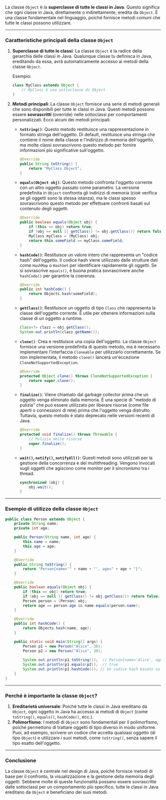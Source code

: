 La classe `Object` è la **superclasse di tutte le classi in Java**. Questo significa che ogni classe in Java, direttamente o indirettamente, eredita da `Object`. È una classe fondamentale nel linguaggio, poiché fornisce metodi comuni che tutte le classi possono utilizzare.

---

### Caratteristiche principali della classe `Object`

1. **Superclasse di tutte le classi**:
   La classe `Object` è la radice della gerarchia delle classi in Java. Qualunque classe tu definisca in Java, ereditando da essa, avrà automaticamente accesso ai metodi della classe `Object`.

   Esempio:

   ```java
   class MyClass extends Object {
       // MyClass è una sottoclasse di Object
   }
   ```

2. **Metodi principali**:
   La classe `Object` fornisce una serie di metodi generali che sono disponibili per tutte le classi in Java. Questi metodi possono essere **sovrascritti** (override) nelle sottoclassi per comportamenti personalizzati. Ecco alcuni dei metodi principali:

   - **`toString()`**:
     Questo metodo restituisce una rappresentazione in formato stringa dell'oggetto. Di default, restituisce una stringa che contiene il nome della classe e l'indirizzo di memoria dell'oggetto, ma molte classi sovrascrivono questo metodo per fornire informazioni più significative sull'oggetto.

     ```java
     @Override
     public String toString() {
         return "MyClass Object";
     }
     ```

   - **`equals(Object obj)`**:
     Questo metodo confronta l'oggetto corrente con un altro oggetto passato come parametro. La versione predefinita in `Object` confronta gli indirizzi di memoria (cioè verifica se gli oggetti sono la stessa istanza), ma le classi spesso sovrascrivono questo metodo per effettuare confronti basati sul contenuto degli oggetti.

     ```java
     @Override
     public boolean equals(Object obj) {
         if (this == obj) return true;
         if (obj == null || getClass() != obj.getClass()) return false;
         MyClass myClass = (MyClass) obj;
         return this.someField == myClass.someField;
     }
     ```

   - **`hashCode()`**:
     Restituisce un valore intero che rappresenta un "codice hash" dell'oggetto. Il codice hash viene utilizzato dalle strutture dati come `HashMap` o `HashSet` per identificare rapidamente gli oggetti. Se si sovrascrive `equals()`, è buona pratica sovrascrivere anche `hashCode()` per garantire la coerenza.

     ```java
     @Override
     public int hashCode() {
         return Objects.hash(someField);
     }
     ```

   - **`getClass()`**:
     Restituisce un oggetto di tipo `Class` che rappresenta la classe dell'oggetto corrente. È utile per ottenere informazioni sulla classe di un oggetto a runtime.

     ```java
     Class<?> clazz = obj.getClass();
     System.out.println(clazz.getName());
     ```

   - **`clone()`**:
     Crea e restituisce una copia dell'oggetto. La classe `Object` fornisce una versione predefinita di questo metodo, ma è necessario implementare l'interfaccia `Cloneable` per utilizzarlo correttamente. Se non implementata, il metodo `clone()` lancerà un'eccezione `CloneNotSupportedException`.

     ```java
     @Override
     protected Object clone() throws CloneNotSupportedException {
         return super.clone();
     }
     ```

   - **`finalize()`**:
     Viene chiamato dal garbage collector prima che un oggetto venga eliminato dalla memoria. È una specie di "metodo di pulizia" che può essere utilizzato per liberare risorse (come file aperti o connessioni di rete) prima che l'oggetto venga distrutto. Tuttavia, questo metodo è stato deprecato nelle versioni recenti di Java.

     ```java
     @Override
     protected void finalize() throws Throwable {
         // Pulizia delle risorse
         super.finalize();
     }
     ```

   - **`wait()`, `notify()`, `notifyAll()`**:
     Questi metodi sono utilizzati per la gestione della concorrenza e del multithreading. Vengono invocati sugli oggetti che agiscono come monitor per il sincronismo tra i thread.

     ```java
     synchronized (obj) {
         obj.wait();
     }
     ```

---

### Esempio di utilizzo della classe `Object`

```java
public class Person extends Object {
    private String name;
    private int age;

    public Person(String name, int age) {
        this.name = name;
        this.age = age;
    }

    @Override
    public String toString() {
        return "Person{name='" + name + "', age=" + age + "}";
    }

    @Override
    public boolean equals(Object obj) {
        if (this == obj) return true;
        if (obj == null || getClass() != obj.getClass()) return false;
        Person person = (Person) obj;
        return age == person.age && name.equals(person.name);
    }

    @Override
    public int hashCode() {
        return Objects.hash(name, age);
    }

    public static void main(String[] args) {
        Person p1 = new Person("Alice", 30);
        Person p2 = new Person("Alice", 30);
        
        System.out.println(p1.toString());  // Person{name='Alice', age=30}
        System.out.println(p1.equals(p2));  // true
        System.out.println(p1.hashCode()); // Un codice hash basato su name e age
    }
}
```

---

### Perché è importante la classe `Object`?

1. **Ereditarietà universale**: Poiché tutte le classi in Java ereditano da `Object`, ogni oggetto in Java ha accesso ai metodi di `Object` (come `toString()`, `equals()`, `hashCode()`, ecc.).
2. **Polimorfismo**: I metodi di `Object` sono fondamentali per il polimorfismo, poiché permettono di trattare oggetti di tipo diverso in modo uniforme. Puoi, ad esempio, scrivere un codice che accetta qualsiasi oggetto (di tipo `Object`) e utilizzare i suoi metodi, come `toString()`, senza sapere il tipo esatto dell'oggetto.

---

### Conclusione

La classe `Object` è centrale nel design di Java, poiché fornisce metodi di base per il confronto, la visualizzazione e la gestione della memoria degli oggetti. Sebbene molte di queste funzionalità possano essere sovrascritte dalle sottoclassi per un comportamento più specifico, tutte le classi in Java ereditano da `Object` e beneficiano dei suoi metodi.
